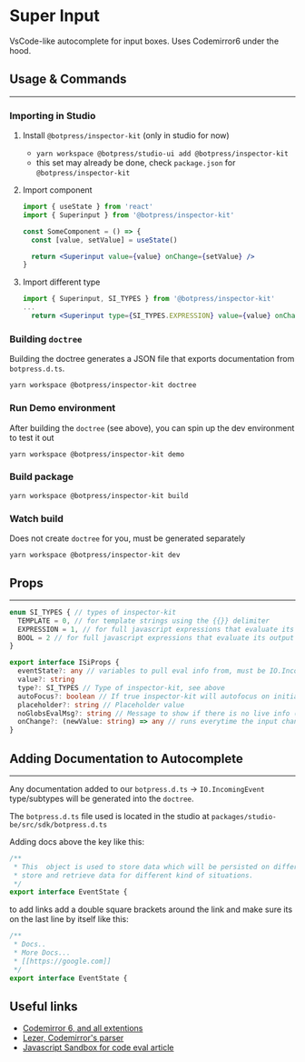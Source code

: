 # Super Input

VsCode-like autocomplete for input boxes. Uses Codemirror6 under the hood.

## Usage & Commands

---

### Importing in Studio

1. Install `@botpress/inspector-kit` (only in studio for now)
   - `yarn workspace @botpress/studio-ui add @botpress/inspector-kit`
   - this set may already be done, check `package.json` for `@botpress/inspector-kit`
2. Import component

   ```jsx
   import { useState } from 'react'
   import { Superinput } from '@botpress/inspector-kit'

   const SomeComponent = () => {
     const [value, setValue] = useState()

     return <Superinput value={value} onChange={setValue} />
   }
   ```

3. Import different type

   ```jsx
   import { Superinput, SI_TYPES } from '@botpress/inspector-kit'
   ...
     return <Superinput type={SI_TYPES.EXPRESSION} value={value} onChange={setValue} />

   ```

### Building `doctree`

Building the doctree generates a JSON file that exports documentation from `botpress.d.ts`.

```shell
yarn workspace @botpress/inspector-kit doctree
```

### Run Demo environment

After building the `doctree` (see above), you can spin up the dev environment to test it out

```shell
yarn workspace @botpress/inspector-kit demo
```

### Build package

```shell
yarn workspace @botpress/inspector-kit build
```

### Watch build

Does not create `doctree` for you, must be generated separately

```shell
yarn workspace @botpress/inspector-kit dev
```

## Props

---

```typescript
enum SI_TYPES { // types of inspector-kit
  TEMPLATE = 0, // for template strings using the {{}} delimiter
  EXPRESSION = 1, // for full javascript expressions that evaluate its full output
  BOOL = 2 // for full javascript expressions that evaluate its output to a bool
}

export interface ISiProps {
  eventState?: any // variables to pull eval info from, must be IO.IncomingEvent
  value?: string
  type?: SI_TYPES // Type of inspector-kit, see above
  autoFocus?: boolean // If true inspector-kit will autofocus on initial load
  placeholder?: string // Placeholder value
  noGlobsEvalMsg?: string // Message to show if there is no live info (defaults to not showing a message)
  onChange?: (newValue: string) => any // runs everytime the input changes
}
```

## Adding Documentation to Autocomplete

---

Any documentation added to our `botpress.d.ts` -> `IO.IncomingEvent` type/subtypes will be generated into the `doctree`.

The `botpress.d.ts` file used is located in the studio at `packages/studio-be/src/sdk/botpress.d.ts`

Adding docs above the key like this:

```typescript
/**
 * This  object is used to store data which will be persisted on different timeframes. It allows you to easily
 * store and retrieve data for different kind of situations.
 */
export interface EventState {
```

to add links add a double square brackets around the link and make sure its on the last line by itself like this:

```typescript
/**
 * Docs..
 * More Docs...
 * [[https://google.com]]
 */
export interface EventState {
```

## Useful links

- [Codemirror 6, and all extentions](https://codemirror.net/6/docs/ref/)
- [Lezer, Codemirror's parser](https://lezer.codemirror.net/docs/ref/#lr.Parser)
- [Javascript Sandbox for code eval article](https://blog.risingstack.com/writing-a-javascript-framework-sandboxed-code-evaluation/)
